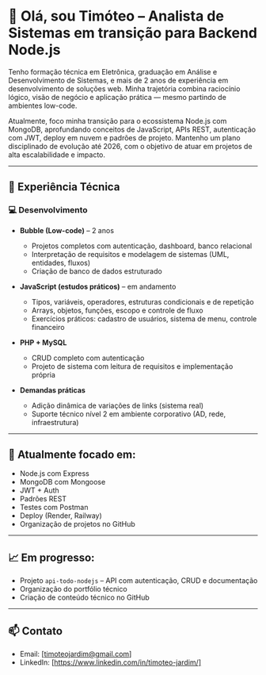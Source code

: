 # 👋 Olá, sou Timóteo – Analista de Sistemas em transição para Backend Node.js

Tenho formação técnica em Eletrônica, graduação em Análise e Desenvolvimento de Sistemas, e mais de 2 anos de experiência em desenvolvimento de soluções web. Minha trajetória combina raciocínio lógico, visão de negócio e aplicação prática — mesmo partindo de ambientes low-code.

Atualmente, foco minha transição para o ecossistema Node.js com MongoDB, aprofundando conceitos de JavaScript, APIs REST, autenticação com JWT, deploy em nuvem e padrões de projeto. Mantenho um plano disciplinado de evolução até 2026, com o objetivo de atuar em projetos de alta escalabilidade e impacto.

---

## 🧩 Experiência Técnica

### 💻 Desenvolvimento

- **Bubble (Low-code)** – 2 anos
  - Projetos completos com autenticação, dashboard, banco relacional
  - Interpretação de requisitos e modelagem de sistemas (UML, entidades, fluxos)
  - Criação de banco de dados estruturado

- **JavaScript (estudos práticos)** – em andamento
  - Tipos, variáveis, operadores, estruturas condicionais e de repetição
  - Arrays, objetos, funções, escopo e controle de fluxo
  - Exercícios práticos: cadastro de usuários, sistema de menu, controle financeiro

- **PHP + MySQL**
  - CRUD completo com autenticação
  - Projeto de sistema com leitura de requisitos e implementação própria

- **Demandas práticas**
  - Adição dinâmica de variações de links (sistema real)
  - Suporte técnico nível 2 em ambiente corporativo (AD, rede, infraestrutura)

---

## 📌 Atualmente focado em:

- Node.js com Express
- MongoDB com Mongoose
- JWT + Auth
- Padrões REST
- Testes com Postman
- Deploy (Render, Railway)
- Organização de projetos no GitHub

---

## 📈 Em progresso:

- Projeto `api-todo-nodejs` – API com autenticação, CRUD e documentação
- Organização do portfólio técnico
- Criação de conteúdo técnico no GitHub

---

## 📫 Contato

- Email: [timoteojardim@gmail.com]
- LinkedIn: [https://www.linkedin.com/in/timoteo-jardim/]
